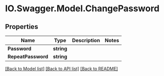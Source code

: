 # IO.Swagger.Model.ChangePassword
## Properties

Name | Type | Description | Notes
------------ | ------------- | ------------- | -------------
**Password** | **string** |  | 
**RepeatPassword** | **string** |  | 

[[Back to Model list]](../README.md#documentation-for-models) [[Back to API list]](../README.md#documentation-for-api-endpoints) [[Back to README]](../README.md)

